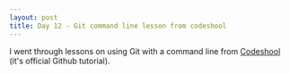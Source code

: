 ```yaml
---
layout: post
title: Day 12 - Git command line lesson from codeshool
---
```

I went through lessons on using Git with a command line from [Codeshool](https://try.github.io/levels/1/challenges/1) (it's official Github tutorial).
